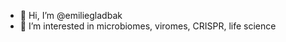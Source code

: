 - 👋 Hi, I’m @emiliegladbak
- 👀 I’m interested in microbiomes, viromes, CRISPR, life science

<!---
emiliegladbak/emiliegladbak is a ✨ special ✨ repository because its `README.md` (this file) appears on your GitHub profile.
You can click the Preview link to take a look at your changes.
--->
